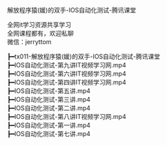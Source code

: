 解放程序猿(媛)的双手-IOS自动化测试-腾讯课堂

全网it学习资源共享学习<br>全网课程都有，欢迎私聊<br>微信：jerryttom<br>

┣━tx011-解放程序猿(媛)的双手-IOS自动化测试-腾讯课堂<br> ┣━IOS自动化测试-第九讲IT视频学习网.mp4<br> ┣━IOS自动化测试-第六讲IT视频学习网.mp4<br> ┣━IOS自动化测试-第四讲IT视频学习网.mp4<br> ┣━IOS自动化测试-第五讲.mp4<br> ┣━IOS自动化测试-第三讲.mp4<br> ┣━IOS自动化测试-第二讲.mp4<br> ┣━IOS自动化测试-第八讲IT视频学习网.mp4<br> ┣━IOS自动化测试-第一讲.mp4<br> ┣━IOS自动化测试-第七讲.mp4